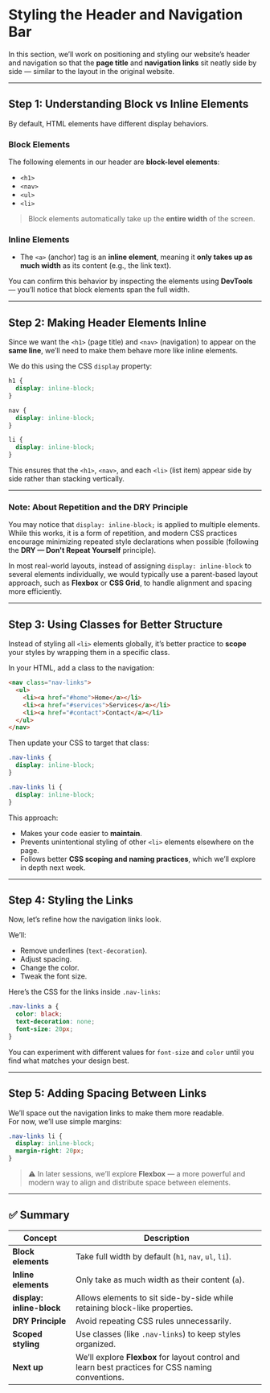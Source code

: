 # Styling the Header and Navigation Bar

In this section, we’ll work on positioning and styling our website’s header and navigation so that the **page title** and **navigation links** sit neatly side by side — similar to the layout in the original website.

---

## Step 1: Understanding Block vs Inline Elements

By default, HTML elements have different display behaviors.

### Block Elements

The following elements in our header are **block-level elements**:

- `<h1>`
- `<nav>`
- `<ul>`
- `<li>`

> Block elements automatically take up the **entire width** of the screen.

### Inline Elements

- The `<a>` (anchor) tag is an **inline element**, meaning it **only takes up as much width** as its content (e.g., the link text).

You can confirm this behavior by inspecting the elements using **DevTools** — you’ll notice that block elements span the full width.

---

## Step 2: Making Header Elements Inline

Since we want the `<h1>` (page title) and `<nav>` (navigation) to appear on the **same line**, we’ll need to make them behave more like inline elements.

We do this using the CSS `display` property:

```css
h1 {
  display: inline-block;
}

nav {
  display: inline-block;
}

li {
  display: inline-block;
}
```

This ensures that the `<h1>`, `<nav>`, and each `<li>` (list item) appear side by side rather than stacking vertically.

---

### Note: About Repetition and the DRY Principle

You may notice that `display: inline-block;` is applied to multiple elements. While this works, it is a form of repetition, and modern CSS practices encourage minimizing repeated style declarations when possible (following the **DRY — Don't Repeat Yourself** principle).

In most real-world layouts, instead of assigning `display: inline-block` to several elements individually, we would typically use a parent-based layout approach, such as **Flexbox** or **CSS Grid**, to handle alignment and spacing more efficiently.


---

## Step 3: Using Classes for Better Structure

Instead of styling all `<li>` elements globally, it’s better practice to **scope** your styles by wrapping them in a specific class.

In your HTML, add a class to the navigation:

```html
<nav class="nav-links">
  <ul>
    <li><a href="#home">Home</a></li>
    <li><a href="#services">Services</a></li>
    <li><a href="#contact">Contact</a></li>
  </ul>
</nav>
```

Then update your CSS to target that class:

```css
.nav-links {
  display: inline-block;
}

.nav-links li {
  display: inline-block;
}
```

This approach:

- Makes your code easier to **maintain**.
- Prevents unintentional styling of other `<li>` elements elsewhere on the page.
- Follows better **CSS scoping and naming practices**, which we’ll explore in depth next week.

---

## Step 4: Styling the Links

Now, let’s refine how the navigation links look.

We’ll:

- Remove underlines (`text-decoration`).
- Adjust spacing.
- Change the color.
- Tweak the font size.

Here’s the CSS for the links inside `.nav-links`:

```css
.nav-links a {
  color: black;
  text-decoration: none;
  font-size: 20px;
}
```

You can experiment with different values for `font-size` and `color` until you find what matches your design best.

---

## Step 5: Adding Spacing Between Links

We’ll space out the navigation links to make them more readable.  
For now, we’ll use simple margins:

```css
.nav-links li {
  display: inline-block;
  margin-right: 20px;
}
```

> ⚠️ In later sessions, we’ll explore **Flexbox** — a more powerful and modern way to align and distribute space between elements.

---

## ✅ Summary

| Concept                   | Description                                                                                       |
| ------------------------- | ------------------------------------------------------------------------------------------------- |
| **Block elements**        | Take full width by default (`h1`, `nav`, `ul`, `li`).                                             |
| **Inline elements**       | Only take as much width as their content (`a`).                                                   |
| **display: inline-block** | Allows elements to sit side-by-side while retaining block-like properties.                        |
| **DRY Principle**         | Avoid repeating CSS rules unnecessarily.                                                          |
| **Scoped styling**        | Use classes (like `.nav-links`) to keep styles organized.                                         |
| **Next up**               | We’ll explore **Flexbox** for layout control and learn best practices for CSS naming conventions. |
